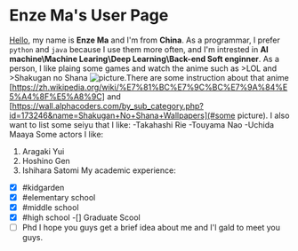 # Enze Ma's User Page
[Hello](hello-fb-logo.png), my name is **Enze Ma** and I'm from **China**. As a programmar, I prefer `python` and `java` because I use them more often, and I'm intrested in **AI machine\Machine Learing\Deep Learning\Back-end Soft enginner**. As a person, I like plaing some games and watch the anime such as >LOL and >Shakugan no Shana ![picture](https://zh.wikipedia.org/wiki/%E7%81%BC%E7%9C%BC%E7%9A%84%E5%A4%8F%E5%A8%9C#/media/File:Shakugan_no_Shana_Novel.jpg).There are some instruction about that anime [https://zh.wikipedia.org/wiki/%E7%81%BC%E7%9C%BC%E7%9A%84%E5%A4%8F%E5%A8%9C] and [https://wall.alphacoders.com/by_sub_category.php?id=173246&name=Shakugan+No+Shana+Wallpapers](#some picture).
I also want to list some seiyu that I like:
-Takahashi Rie
-Touyama Nao
-Uchida Maaya
Some actors I like:
1. Aragaki Yui
2. Hoshino Gen
3. Ishihara Satomi 
 My academic experience:
-[x] #kidgarden
-[x] #elementary school
-[x] #middle school
-[x] #high school
-[] Graduate Scool
-[ ] Phd
I hope you guys get a brief idea about me and I'l gald to meet you guys.
